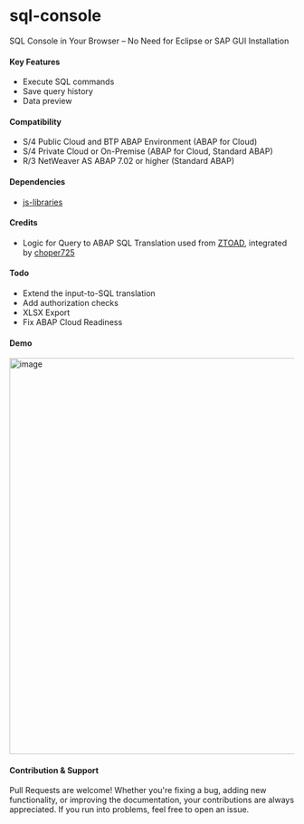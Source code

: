 # sql-console
SQL Console in Your Browser – No Need for Eclipse or SAP GUI Installation

#### Key Features
* Execute SQL commands
* Save query history
* Data preview

#### Compatibility
* S/4 Public Cloud and BTP ABAP Environment (ABAP for Cloud)
* S/4 Private Cloud or On-Premise (ABAP for Cloud, Standard ABAP)
* R/3 NetWeaver AS ABAP 7.02 or higher (Standard ABAP)

#### Dependencies
* [js-libraries](https://github.com/abap2UI5-addons/js-libraries)

#### Credits
* Logic for Query to ABAP SQL Translation used from [ZTOAD](https://github.com/marianfoo/ztoad), integrated by [choper725](https://github.com/choper725)

#### Todo
* Extend the input-to-SQL translation
* Add authorization checks
* XLSX Export
* Fix ABAP Cloud Readiness

#### Demo
<img width="700" alt="image" src="https://github.com/abap2UI5-apps/sql-console/assets/102328295/0be2bb38-d68a-475c-910a-b341757e5862">

#### Contribution & Support
Pull Requests are welcome! Whether you're fixing a bug, adding new functionality, or improving the documentation, your contributions are always appreciated. If you run into problems, feel free to open an issue.
